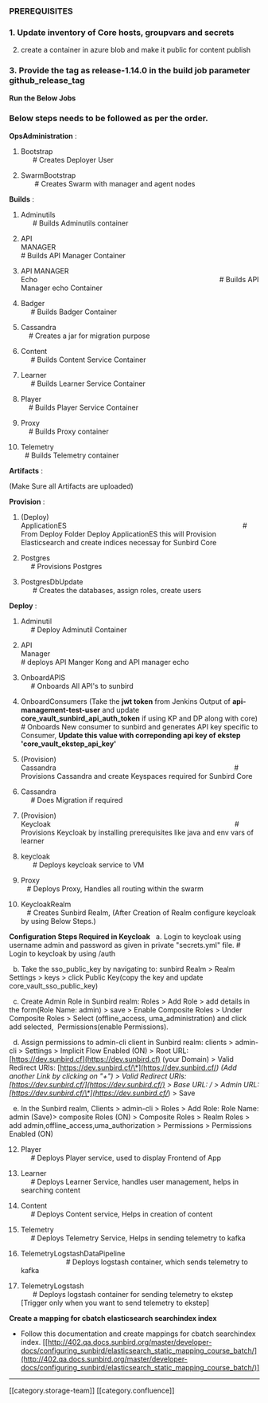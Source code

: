 
### PREREQUISITES

### 1. Update inventory of Core hosts, groupvars and secrets

2. create a container in azure blob and make it public for content publish

### 3. Provide the tag as  **release-1.14.0**  in the build job parameter  **github_release_tag** 


 **Run the Below Jobs** 
### Below steps needs to be followed as per the order.
 **OpsAdministration** :

1. Bootstrap                                                                                                               # Creates Deployer User

2. SwarmBootstrap                                                                                                    # Creates Swarm with manager and agent nodes

 **Builds** :

1. Adminutils                                                                                                              # Builds Adminutils container

2. API MANAGER                                                                                                      # Builds API Manager Container

3. API MANAGER Echo                                                                                             # Builds API Manager echo Container

4. Badger                                                                                                                  # Builds Badger Container

5. Cassandra                                                                                                            # Creates a jar for migration purpose

6. Content                                                                                                                 # Builds Content Service Container

7. Learner                                                                                                                 # Builds Learner Service Container

8. Player                                                                                                                   # Builds Player Service Container

9. Proxy                                                                                                                    # Builds Proxy container

10. Telemetry                                                                                                           # Builds Telemetry container

 **Artifacts** :

(Make Sure all Artifacts are uploaded)

 **Provision** :

1. (Deploy) ApplicationES                                                                                          # From Deploy Folder Deploy ApplicationES this will Provision Elasticsearch and create indices necessay for Sunbird Core

2. Postgres                                                                                                                # Provisions Postgres

3. PostgresDbUpdate                                                                                                # Creates the databases, assign roles, create users

 **Deploy** :

1. Adminutil                                                                                                               # Deploy Adminutil Container

2. API Manager                                                                                                         # deploys API Manger Kong and API manager echo

4. OnboardAPIS                                                                                                        # Onboards All API's to sunbird

5. OnboardConsumers (Take the  **jwt token**  from Jenkins Output of  **api-management-test-user**  and update   **core_vault_sunbird_api_auth_token**  if using KP and DP along with core) # Onboards New consumer to sunbird and generates API key specific to Consumer,  **Update this value with correponding api key of ekstep 'core_vault_ekstep_api_key'** 

7. (Provision) Cassandra                                                                                           # Provisions Cassandra and create Keyspaces required for Sunbird Core

8. Cassandra                                                                                                             # Does Migration if required

6. (Provision) Keycloak                                                                                              # Provisions Keycloak by installing prerequisites like java and env vars of learner

9. keycloak                                                                                                                 # Deploys keycloak service to VM

10. Proxy                                                                                                                   # Deploys Proxy, Handles all routing within the swarm

11. KeycloakRealm                                                                                                   # Creates Sunbird Realm, (After Creation of Realm configure keycloak by using Below Steps.)

 **Configuration Steps Required in Keycloak**   a. Login to keycloak using username admin and password as given in private "secrets.yml" file. # Login to keycloak by using <domainname>/auth

  b. Take the sso_public_key by navigating to: sunbird Realm > Realm Settings > keys > click Public Key(copy the key and update core_vault_sso_public_key)

  c. Create Admin Role in Sunbird realm: Roles > Add Role > add details in the form(Role Name: admin) > save > Enable Composite Roles > Under Composite Roles > Select (offline_access, uma_administration) and click add selected,  Permissions(enable Permissions).

  d. Assign permissions to admin-cli client in Sunbird realm: clients > admin-cli > Settings > Implicit Flow Enabled (ON) > Root URL: [https://dev.sunbird.cf](https://dev.sunbird.cf) (your Domain) > Valid Redirect URIs: [https://dev.sunbird.cf/\*](https://dev.sunbird.cf/*) (Add another Link by clicking on "+") > Valid Redirect URIs: [https://dev.sunbird.cf/](https://dev.sunbird.cf/) > Base URL: / > Admin URL: [https://dev.sunbird.cf/\*](https://dev.sunbird.cf/*) > Save

  e. In the Sunbird realm, Clients > admin-cli > Roles > Add Role: Role Name: admin (Save)> composite Roles (ON) > Composite Roles > Realm Roles > add admin,offline_access,uma_authorization > Permissions > Permissions Enabled (ON)

12. Player                                                                                                                    # Deploys Player service, used to display Frontend of App

13. Learner                                                                                                                 # Deploys Learner Service, handles user management, helps in searching content

14. Content                                                                                                                 # Deploys Content service, Helps in creation of content

15. Telemetry                                                                                                              # Deploys Telemetry Service, Helps in sending telemetry to kafka

16. TelemetryLogstashDataPipeline                                                                                           # Deploys logstash container, which sends telemetry to kafka

17. TelemetryLogstash                                                                                               # Deploys logstash container for sending telemetry to ekstep \[Trigger only when you want to send telemetry to ekstep]

 **Create a mapping for cbatch elasticsearch searchindex index** 
* Follow this documentation and create mappings for cbatch searchindex index. \[[http://402.qa.docs.sunbird.org/master/developer-docs/configuring_sunbird/elasticsearch_static_mapping_course_batch/](http://402.qa.docs.sunbird.org/master/developer-docs/configuring_sunbird/elasticsearch_static_mapping_course_batch/)]



*****

[[category.storage-team]] 
[[category.confluence]] 
